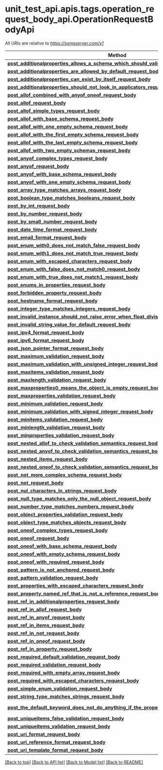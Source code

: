 <a name="top"></a>
# unit_test_api.apis.tags.operation_request_body_api.OperationRequestBodyApi

All URIs are relative to *https://someserver.com/v1*

Method | HTTP request | Description
------------- | ------------- | -------------
[**post_additionalproperties_allows_a_schema_which_should_validate_request_body**](operation_request_body_api/post_additionalproperties_allows_a_schema_which_should_validate_request_body.md) | **post** /requestBody/postAdditionalpropertiesAllowsASchemaWhichShouldValidateRequestBody | 
[**post_additionalproperties_are_allowed_by_default_request_body**](operation_request_body_api/post_additionalproperties_are_allowed_by_default_request_body.md) | **post** /requestBody/postAdditionalpropertiesAreAllowedByDefaultRequestBody | 
[**post_additionalproperties_can_exist_by_itself_request_body**](operation_request_body_api/post_additionalproperties_can_exist_by_itself_request_body.md) | **post** /requestBody/postAdditionalpropertiesCanExistByItselfRequestBody | 
[**post_additionalproperties_should_not_look_in_applicators_request_body**](operation_request_body_api/post_additionalproperties_should_not_look_in_applicators_request_body.md) | **post** /requestBody/postAdditionalpropertiesShouldNotLookInApplicatorsRequestBody | 
[**post_allof_combined_with_anyof_oneof_request_body**](operation_request_body_api/post_allof_combined_with_anyof_oneof_request_body.md) | **post** /requestBody/postAllofCombinedWithAnyofOneofRequestBody | 
[**post_allof_request_body**](operation_request_body_api/post_allof_request_body.md) | **post** /requestBody/postAllofRequestBody | 
[**post_allof_simple_types_request_body**](operation_request_body_api/post_allof_simple_types_request_body.md) | **post** /requestBody/postAllofSimpleTypesRequestBody | 
[**post_allof_with_base_schema_request_body**](operation_request_body_api/post_allof_with_base_schema_request_body.md) | **post** /requestBody/postAllofWithBaseSchemaRequestBody | 
[**post_allof_with_one_empty_schema_request_body**](operation_request_body_api/post_allof_with_one_empty_schema_request_body.md) | **post** /requestBody/postAllofWithOneEmptySchemaRequestBody | 
[**post_allof_with_the_first_empty_schema_request_body**](operation_request_body_api/post_allof_with_the_first_empty_schema_request_body.md) | **post** /requestBody/postAllofWithTheFirstEmptySchemaRequestBody | 
[**post_allof_with_the_last_empty_schema_request_body**](operation_request_body_api/post_allof_with_the_last_empty_schema_request_body.md) | **post** /requestBody/postAllofWithTheLastEmptySchemaRequestBody | 
[**post_allof_with_two_empty_schemas_request_body**](operation_request_body_api/post_allof_with_two_empty_schemas_request_body.md) | **post** /requestBody/postAllofWithTwoEmptySchemasRequestBody | 
[**post_anyof_complex_types_request_body**](operation_request_body_api/post_anyof_complex_types_request_body.md) | **post** /requestBody/postAnyofComplexTypesRequestBody | 
[**post_anyof_request_body**](operation_request_body_api/post_anyof_request_body.md) | **post** /requestBody/postAnyofRequestBody | 
[**post_anyof_with_base_schema_request_body**](operation_request_body_api/post_anyof_with_base_schema_request_body.md) | **post** /requestBody/postAnyofWithBaseSchemaRequestBody | 
[**post_anyof_with_one_empty_schema_request_body**](operation_request_body_api/post_anyof_with_one_empty_schema_request_body.md) | **post** /requestBody/postAnyofWithOneEmptySchemaRequestBody | 
[**post_array_type_matches_arrays_request_body**](operation_request_body_api/post_array_type_matches_arrays_request_body.md) | **post** /requestBody/postArrayTypeMatchesArraysRequestBody | 
[**post_boolean_type_matches_booleans_request_body**](operation_request_body_api/post_boolean_type_matches_booleans_request_body.md) | **post** /requestBody/postBooleanTypeMatchesBooleansRequestBody | 
[**post_by_int_request_body**](operation_request_body_api/post_by_int_request_body.md) | **post** /requestBody/postByIntRequestBody | 
[**post_by_number_request_body**](operation_request_body_api/post_by_number_request_body.md) | **post** /requestBody/postByNumberRequestBody | 
[**post_by_small_number_request_body**](operation_request_body_api/post_by_small_number_request_body.md) | **post** /requestBody/postBySmallNumberRequestBody | 
[**post_date_time_format_request_body**](operation_request_body_api/post_date_time_format_request_body.md) | **post** /requestBody/postDateTimeFormatRequestBody | 
[**post_email_format_request_body**](operation_request_body_api/post_email_format_request_body.md) | **post** /requestBody/postEmailFormatRequestBody | 
[**post_enum_with0_does_not_match_false_request_body**](operation_request_body_api/post_enum_with0_does_not_match_false_request_body.md) | **post** /requestBody/postEnumWith0DoesNotMatchFalseRequestBody | 
[**post_enum_with1_does_not_match_true_request_body**](operation_request_body_api/post_enum_with1_does_not_match_true_request_body.md) | **post** /requestBody/postEnumWith1DoesNotMatchTrueRequestBody | 
[**post_enum_with_escaped_characters_request_body**](operation_request_body_api/post_enum_with_escaped_characters_request_body.md) | **post** /requestBody/postEnumWithEscapedCharactersRequestBody | 
[**post_enum_with_false_does_not_match0_request_body**](operation_request_body_api/post_enum_with_false_does_not_match0_request_body.md) | **post** /requestBody/postEnumWithFalseDoesNotMatch0RequestBody | 
[**post_enum_with_true_does_not_match1_request_body**](operation_request_body_api/post_enum_with_true_does_not_match1_request_body.md) | **post** /requestBody/postEnumWithTrueDoesNotMatch1RequestBody | 
[**post_enums_in_properties_request_body**](operation_request_body_api/post_enums_in_properties_request_body.md) | **post** /requestBody/postEnumsInPropertiesRequestBody | 
[**post_forbidden_property_request_body**](operation_request_body_api/post_forbidden_property_request_body.md) | **post** /requestBody/postForbiddenPropertyRequestBody | 
[**post_hostname_format_request_body**](operation_request_body_api/post_hostname_format_request_body.md) | **post** /requestBody/postHostnameFormatRequestBody | 
[**post_integer_type_matches_integers_request_body**](operation_request_body_api/post_integer_type_matches_integers_request_body.md) | **post** /requestBody/postIntegerTypeMatchesIntegersRequestBody | 
[**post_invalid_instance_should_not_raise_error_when_float_division_inf_request_body**](operation_request_body_api/post_invalid_instance_should_not_raise_error_when_float_division_inf_request_body.md) | **post** /requestBody/postInvalidInstanceShouldNotRaiseErrorWhenFloatDivisionInfRequestBody | 
[**post_invalid_string_value_for_default_request_body**](operation_request_body_api/post_invalid_string_value_for_default_request_body.md) | **post** /requestBody/postInvalidStringValueForDefaultRequestBody | 
[**post_ipv4_format_request_body**](operation_request_body_api/post_ipv4_format_request_body.md) | **post** /requestBody/postIpv4FormatRequestBody | 
[**post_ipv6_format_request_body**](operation_request_body_api/post_ipv6_format_request_body.md) | **post** /requestBody/postIpv6FormatRequestBody | 
[**post_json_pointer_format_request_body**](operation_request_body_api/post_json_pointer_format_request_body.md) | **post** /requestBody/postJsonPointerFormatRequestBody | 
[**post_maximum_validation_request_body**](operation_request_body_api/post_maximum_validation_request_body.md) | **post** /requestBody/postMaximumValidationRequestBody | 
[**post_maximum_validation_with_unsigned_integer_request_body**](operation_request_body_api/post_maximum_validation_with_unsigned_integer_request_body.md) | **post** /requestBody/postMaximumValidationWithUnsignedIntegerRequestBody | 
[**post_maxitems_validation_request_body**](operation_request_body_api/post_maxitems_validation_request_body.md) | **post** /requestBody/postMaxitemsValidationRequestBody | 
[**post_maxlength_validation_request_body**](operation_request_body_api/post_maxlength_validation_request_body.md) | **post** /requestBody/postMaxlengthValidationRequestBody | 
[**post_maxproperties0_means_the_object_is_empty_request_body**](operation_request_body_api/post_maxproperties0_means_the_object_is_empty_request_body.md) | **post** /requestBody/postMaxproperties0MeansTheObjectIsEmptyRequestBody | 
[**post_maxproperties_validation_request_body**](operation_request_body_api/post_maxproperties_validation_request_body.md) | **post** /requestBody/postMaxpropertiesValidationRequestBody | 
[**post_minimum_validation_request_body**](operation_request_body_api/post_minimum_validation_request_body.md) | **post** /requestBody/postMinimumValidationRequestBody | 
[**post_minimum_validation_with_signed_integer_request_body**](operation_request_body_api/post_minimum_validation_with_signed_integer_request_body.md) | **post** /requestBody/postMinimumValidationWithSignedIntegerRequestBody | 
[**post_minitems_validation_request_body**](operation_request_body_api/post_minitems_validation_request_body.md) | **post** /requestBody/postMinitemsValidationRequestBody | 
[**post_minlength_validation_request_body**](operation_request_body_api/post_minlength_validation_request_body.md) | **post** /requestBody/postMinlengthValidationRequestBody | 
[**post_minproperties_validation_request_body**](operation_request_body_api/post_minproperties_validation_request_body.md) | **post** /requestBody/postMinpropertiesValidationRequestBody | 
[**post_nested_allof_to_check_validation_semantics_request_body**](operation_request_body_api/post_nested_allof_to_check_validation_semantics_request_body.md) | **post** /requestBody/postNestedAllofToCheckValidationSemanticsRequestBody | 
[**post_nested_anyof_to_check_validation_semantics_request_body**](operation_request_body_api/post_nested_anyof_to_check_validation_semantics_request_body.md) | **post** /requestBody/postNestedAnyofToCheckValidationSemanticsRequestBody | 
[**post_nested_items_request_body**](operation_request_body_api/post_nested_items_request_body.md) | **post** /requestBody/postNestedItemsRequestBody | 
[**post_nested_oneof_to_check_validation_semantics_request_body**](operation_request_body_api/post_nested_oneof_to_check_validation_semantics_request_body.md) | **post** /requestBody/postNestedOneofToCheckValidationSemanticsRequestBody | 
[**post_not_more_complex_schema_request_body**](operation_request_body_api/post_not_more_complex_schema_request_body.md) | **post** /requestBody/postNotMoreComplexSchemaRequestBody | 
[**post_not_request_body**](operation_request_body_api/post_not_request_body.md) | **post** /requestBody/postNotRequestBody | 
[**post_nul_characters_in_strings_request_body**](operation_request_body_api/post_nul_characters_in_strings_request_body.md) | **post** /requestBody/postNulCharactersInStringsRequestBody | 
[**post_null_type_matches_only_the_null_object_request_body**](operation_request_body_api/post_null_type_matches_only_the_null_object_request_body.md) | **post** /requestBody/postNullTypeMatchesOnlyTheNullObjectRequestBody | 
[**post_number_type_matches_numbers_request_body**](operation_request_body_api/post_number_type_matches_numbers_request_body.md) | **post** /requestBody/postNumberTypeMatchesNumbersRequestBody | 
[**post_object_properties_validation_request_body**](operation_request_body_api/post_object_properties_validation_request_body.md) | **post** /requestBody/postObjectPropertiesValidationRequestBody | 
[**post_object_type_matches_objects_request_body**](operation_request_body_api/post_object_type_matches_objects_request_body.md) | **post** /requestBody/postObjectTypeMatchesObjectsRequestBody | 
[**post_oneof_complex_types_request_body**](operation_request_body_api/post_oneof_complex_types_request_body.md) | **post** /requestBody/postOneofComplexTypesRequestBody | 
[**post_oneof_request_body**](operation_request_body_api/post_oneof_request_body.md) | **post** /requestBody/postOneofRequestBody | 
[**post_oneof_with_base_schema_request_body**](operation_request_body_api/post_oneof_with_base_schema_request_body.md) | **post** /requestBody/postOneofWithBaseSchemaRequestBody | 
[**post_oneof_with_empty_schema_request_body**](operation_request_body_api/post_oneof_with_empty_schema_request_body.md) | **post** /requestBody/postOneofWithEmptySchemaRequestBody | 
[**post_oneof_with_required_request_body**](operation_request_body_api/post_oneof_with_required_request_body.md) | **post** /requestBody/postOneofWithRequiredRequestBody | 
[**post_pattern_is_not_anchored_request_body**](operation_request_body_api/post_pattern_is_not_anchored_request_body.md) | **post** /requestBody/postPatternIsNotAnchoredRequestBody | 
[**post_pattern_validation_request_body**](operation_request_body_api/post_pattern_validation_request_body.md) | **post** /requestBody/postPatternValidationRequestBody | 
[**post_properties_with_escaped_characters_request_body**](operation_request_body_api/post_properties_with_escaped_characters_request_body.md) | **post** /requestBody/postPropertiesWithEscapedCharactersRequestBody | 
[**post_property_named_ref_that_is_not_a_reference_request_body**](operation_request_body_api/post_property_named_ref_that_is_not_a_reference_request_body.md) | **post** /requestBody/postPropertyNamedRefThatIsNotAReferenceRequestBody | 
[**post_ref_in_additionalproperties_request_body**](operation_request_body_api/post_ref_in_additionalproperties_request_body.md) | **post** /requestBody/postRefInAdditionalpropertiesRequestBody | 
[**post_ref_in_allof_request_body**](operation_request_body_api/post_ref_in_allof_request_body.md) | **post** /requestBody/postRefInAllofRequestBody | 
[**post_ref_in_anyof_request_body**](operation_request_body_api/post_ref_in_anyof_request_body.md) | **post** /requestBody/postRefInAnyofRequestBody | 
[**post_ref_in_items_request_body**](operation_request_body_api/post_ref_in_items_request_body.md) | **post** /requestBody/postRefInItemsRequestBody | 
[**post_ref_in_not_request_body**](operation_request_body_api/post_ref_in_not_request_body.md) | **post** /requestBody/postRefInNotRequestBody | 
[**post_ref_in_oneof_request_body**](operation_request_body_api/post_ref_in_oneof_request_body.md) | **post** /requestBody/postRefInOneofRequestBody | 
[**post_ref_in_property_request_body**](operation_request_body_api/post_ref_in_property_request_body.md) | **post** /requestBody/postRefInPropertyRequestBody | 
[**post_required_default_validation_request_body**](operation_request_body_api/post_required_default_validation_request_body.md) | **post** /requestBody/postRequiredDefaultValidationRequestBody | 
[**post_required_validation_request_body**](operation_request_body_api/post_required_validation_request_body.md) | **post** /requestBody/postRequiredValidationRequestBody | 
[**post_required_with_empty_array_request_body**](operation_request_body_api/post_required_with_empty_array_request_body.md) | **post** /requestBody/postRequiredWithEmptyArrayRequestBody | 
[**post_required_with_escaped_characters_request_body**](operation_request_body_api/post_required_with_escaped_characters_request_body.md) | **post** /requestBody/postRequiredWithEscapedCharactersRequestBody | 
[**post_simple_enum_validation_request_body**](operation_request_body_api/post_simple_enum_validation_request_body.md) | **post** /requestBody/postSimpleEnumValidationRequestBody | 
[**post_string_type_matches_strings_request_body**](operation_request_body_api/post_string_type_matches_strings_request_body.md) | **post** /requestBody/postStringTypeMatchesStringsRequestBody | 
[**post_the_default_keyword_does_not_do_anything_if_the_property_is_missing_request_body**](operation_request_body_api/post_the_default_keyword_does_not_do_anything_if_the_property_is_missing_request_body.md) | **post** /requestBody/postTheDefaultKeywordDoesNotDoAnythingIfThePropertyIsMissingRequestBody | 
[**post_uniqueitems_false_validation_request_body**](operation_request_body_api/post_uniqueitems_false_validation_request_body.md) | **post** /requestBody/postUniqueitemsFalseValidationRequestBody | 
[**post_uniqueitems_validation_request_body**](operation_request_body_api/post_uniqueitems_validation_request_body.md) | **post** /requestBody/postUniqueitemsValidationRequestBody | 
[**post_uri_format_request_body**](operation_request_body_api/post_uri_format_request_body.md) | **post** /requestBody/postUriFormatRequestBody | 
[**post_uri_reference_format_request_body**](operation_request_body_api/post_uri_reference_format_request_body.md) | **post** /requestBody/postUriReferenceFormatRequestBody | 
[**post_uri_template_format_request_body**](operation_request_body_api/post_uri_template_format_request_body.md) | **post** /requestBody/postUriTemplateFormatRequestBody | 

[[Back to top]](#top) [[Back to API list]](../../../README.md#documentation-for-api-endpoints) [[Back to Model list]](../../../README.md#documentation-for-models) [[Back to README]](../../../README.md)
